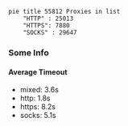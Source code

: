
```mermaid
pie title 55812 Proxies in list
    "HTTP" : 25013
    "HTTPS": 7880
    "SOCKS" : 29647
```

### Some Info
#### Average Timeout

- mixed: 3.6s
- http: 1.8s
- https: 8.2s
- socks: 5.1s